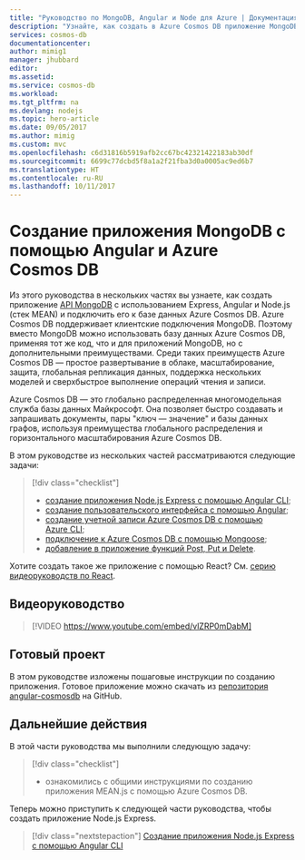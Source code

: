 ```yaml
---
title: "Руководство по MongoDB, Angular и Node для Azure | Документация Майкрософт"
description: "Узнайте, как создать в Azure Cosmos DB приложение MongoDB с помощью Angular и Node и тех же API-интерфейсов, которые используются для MongoDB в этой серии руководств с видео."
services: cosmos-db
documentationcenter: 
author: mimig1
manager: jhubbard
editor: 
ms.assetid: 
ms.service: cosmos-db
ms.workload: 
ms.tgt_pltfrm: na
ms.devlang: nodejs
ms.topic: hero-article
ms.date: 09/05/2017
ms.author: mimig
ms.custom: mvc
ms.openlocfilehash: c6d31816b5919afb2cc67bc42321422183ab30df
ms.sourcegitcommit: 6699c77dcbd5f8a1a2f21fba3d0a0005ac9ed6b7
ms.translationtype: HT
ms.contentlocale: ru-RU
ms.lasthandoff: 10/11/2017
---
```

# <a name="create-a-mongodb-app-with-angular-and-azure-cosmos-db"></a>Создание приложения MongoDB с помощью Angular и Azure Cosmos DB 

Из этого руководства в нескольких частях вы узнаете, как создать приложение [API MongoDB](mongodb-introduction.md) с использованием Express, Angular и Node.js (стек MEAN) и подключить его к базе данных Azure Cosmos DB. Azure Cosmos DB поддерживает клиентские подключения MongoDB. Поэтому вместо MongoDB можно использовать базу данных Azure Cosmos DB, применяя тот же код, что и для приложений MongoDB, но с дополнительными преимуществами. Среди таких преимуществ Azure Cosmos DB — простое развертывание в облаке, масштабирование, защита, глобальная репликация данных, поддержка нескольких моделей и сверхбыстрое выполнение операций чтения и записи. 

Azure Cosmos DB — это глобально распределенная многомодельная служба базы данных Майкрософт. Она позволяет быстро создавать и запрашивать документы, пары "ключ — значение" и базы данных графов, используя преимущества глобального распределения и горизонтального масштабирования Azure Cosmos DB. 

В этом руководстве из нескольких частей рассматриваются следующие задачи:

> [!div class="checklist"]
> * [создание приложения Node.js Express с помощью Angular CLI](tutorial-develop-mongodb-nodejs-part2.md);
> * [создание пользовательского интерфейса с помощью Angular](tutorial-develop-mongodb-nodejs-part3.md);
> * [создание учетной записи Azure Cosmos DB с помощью Azure CLI](tutorial-develop-mongodb-nodejs-part4.md); 
> * [подключение к Azure Cosmos DB с помощью Mongoose](tutorial-develop-mongodb-nodejs-part5.md);
> * [добавление в приложение функций Post, Put и Delete](tutorial-develop-mongodb-nodejs-part6.md).

Хотите создать такое же приложение с помощью React? См. [серию видеоруководств по React](tutorial-develop-mongodb-react.md).

## <a name="video-walkthrough"></a>Видеоруководство

> [!VIDEO https://www.youtube.com/embed/vlZRP0mDabM]

## <a name="finished-project"></a>Готовый проект 

В этом руководстве изложены пошаговые инструкции по созданию приложения. Готовое приложение можно скачать из [репозитория angular-cosmosdb](https://github.com/Azure-Samples/angular-cosmosdb) на GitHub.

## <a name="next-steps"></a>Дальнейшие действия

В этой части руководства мы выполнили следующую задачу:

> [!div class="checklist"]
> * ознакомились с общими инструкциями по созданию приложения MEAN.js с помощью Azure Cosmos DB. 

Теперь можно приступить к следующей части руководства, чтобы создать приложение Node.js Express.

> [!div class="nextstepaction"]
> [Создание приложения Node.js Express с помощью Angular CLI](tutorial-develop-mongodb-nodejs-part2.md)

